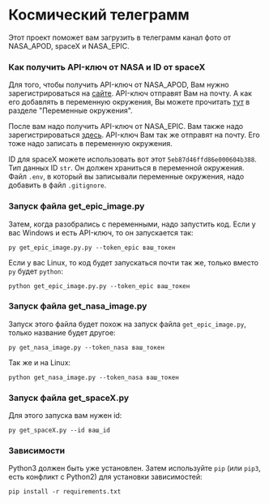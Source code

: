 # Космический телеграмм

Этот проект поможет вам загрузить в телеграмм канал фото от NASA_APOD, spaceX и NASA_EPIC.

### Как получить API-ключ от NASA и  ID от spaceX

Для того, чтобы получить API-ключ от NASA_APOD, Вам нужно зарегистрироваться на [сайте](https://api.nasa.gov/#apod). API-ключ отправят Вам на почту. А как его добавлять в переменную окружения, Вы можете прочитать [тут](https://github.com/NikaKurnakov/bitly) в разделе "Переменные окружения".

После вам надо получить API-ключ от NASA_EPIC. Вам также надо зарегистрироваться [здесь](https://api.nasa.gov/#epic). API-ключ Вам так же отправят на почту. Его тоже надо записать в переменную окружения.

ID для spaceX можете использовать вот этот `5eb87d46ffd86e000604b388`. Тип данных ID `str`. Он должен храниться в переменной окружения.
Файл `.env`, в который вы записывали переменные окружения, надо добавить в файл `.gitignore`. 

### Запуск файла get_epic_image.py

Затем, когда разобрались с переменными, надо запустить код. Если у вас Windows и есть API-ключ, то он запускается так:

```
py get_epic_image.py.py --token_epic ваш_токен
```

Если у вас Linux, то код будет запускаться почти так же, только вместо `py` будет `python`:

```
python get_epic_image.py.py --token_epic ваш_токен
```

### Запуск файла get_nasa_image.py

Запуск этого файла будет похож на запуск файла `get_epic_image.py`, только название будет другое:

```
py get_nasa_image.py --token_nasa ваш_токен
```

Так же и на Linux:

```
python get_nasa_image.py --token_nasa ваш_токен
```

### Запуск файла get_spaceX.py

Для этого запуска вам нужен id:

```
py get_spaceX.py --id ваш_id
```

### Зависимости

Python3 должен быть уже установлен.
Затем используйте `pip` (или `pip3`, есть конфликт с Python2) для 
установки зависимостей:

```
pip install -r requirements.txt
```
